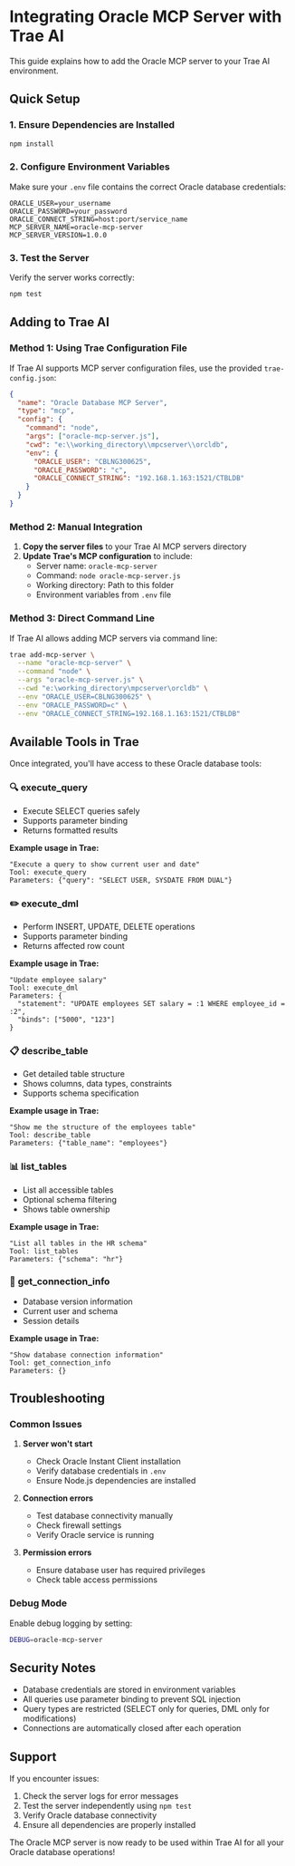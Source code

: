# Integrating Oracle MCP Server with Trae AI

This guide explains how to add the Oracle MCP server to your Trae AI environment.

## Quick Setup

### 1. Ensure Dependencies are Installed

```bash
npm install
```

### 2. Configure Environment Variables

Make sure your `.env` file contains the correct Oracle database credentials:

```env
ORACLE_USER=your_username
ORACLE_PASSWORD=your_password
ORACLE_CONNECT_STRING=host:port/service_name
MCP_SERVER_NAME=oracle-mcp-server
MCP_SERVER_VERSION=1.0.0
```

### 3. Test the Server

Verify the server works correctly:

```bash
npm test
```

## Adding to Trae AI

### Method 1: Using Trae Configuration File

If Trae AI supports MCP server configuration files, use the provided `trae-config.json`:

```json
{
  "name": "Oracle Database MCP Server",
  "type": "mcp",
  "config": {
    "command": "node",
    "args": ["oracle-mcp-server.js"],
    "cwd": "e:\\working_directory\\mpcserver\\orcldb",
    "env": {
      "ORACLE_USER": "CBLNG300625",
      "ORACLE_PASSWORD": "c",
      "ORACLE_CONNECT_STRING": "192.168.1.163:1521/CTBLDB"
    }
  }
}
```

### Method 2: Manual Integration

1. **Copy the server files** to your Trae AI MCP servers directory
2. **Update Trae's MCP configuration** to include:
   - Server name: `oracle-mcp-server`
   - Command: `node oracle-mcp-server.js`
   - Working directory: Path to this folder
   - Environment variables from `.env` file

### Method 3: Direct Command Line

If Trae AI allows adding MCP servers via command line:

```bash
trae add-mcp-server \
  --name "oracle-mcp-server" \
  --command "node" \
  --args "oracle-mcp-server.js" \
  --cwd "e:\working_directory\mpcserver\orcldb" \
  --env "ORACLE_USER=CBLNG300625" \
  --env "ORACLE_PASSWORD=c" \
  --env "ORACLE_CONNECT_STRING=192.168.1.163:1521/CTBLDB"
```

## Available Tools in Trae

Once integrated, you'll have access to these Oracle database tools:

### 🔍 **execute_query**
- Execute SELECT queries safely
- Supports parameter binding
- Returns formatted results

**Example usage in Trae:**
```
"Execute a query to show current user and date"
Tool: execute_query
Parameters: {"query": "SELECT USER, SYSDATE FROM DUAL"}
```

### ✏️ **execute_dml**
- Perform INSERT, UPDATE, DELETE operations
- Supports parameter binding
- Returns affected row count

**Example usage in Trae:**
```
"Update employee salary"
Tool: execute_dml
Parameters: {
  "statement": "UPDATE employees SET salary = :1 WHERE employee_id = :2",
  "binds": ["5000", "123"]
}
```

### 📋 **describe_table**
- Get detailed table structure
- Shows columns, data types, constraints
- Supports schema specification

**Example usage in Trae:**
```
"Show me the structure of the employees table"
Tool: describe_table
Parameters: {"table_name": "employees"}
```

### 📊 **list_tables**
- List all accessible tables
- Optional schema filtering
- Shows table ownership

**Example usage in Trae:**
```
"List all tables in the HR schema"
Tool: list_tables
Parameters: {"schema": "hr"}
```

### 🔗 **get_connection_info**
- Database version information
- Current user and schema
- Session details

**Example usage in Trae:**
```
"Show database connection information"
Tool: get_connection_info
Parameters: {}
```

## Troubleshooting

### Common Issues

1. **Server won't start**
   - Check Oracle Instant Client installation
   - Verify database credentials in `.env`
   - Ensure Node.js dependencies are installed

2. **Connection errors**
   - Test database connectivity manually
   - Check firewall settings
   - Verify Oracle service is running

3. **Permission errors**
   - Ensure database user has required privileges
   - Check table access permissions

### Debug Mode

Enable debug logging by setting:
```bash
DEBUG=oracle-mcp-server
```

## Security Notes

- Database credentials are stored in environment variables
- All queries use parameter binding to prevent SQL injection
- Query types are restricted (SELECT only for queries, DML only for modifications)
- Connections are automatically closed after each operation

## Support

If you encounter issues:

1. Check the server logs for error messages
2. Test the server independently using `npm test`
3. Verify Oracle database connectivity
4. Ensure all dependencies are properly installed

The Oracle MCP server is now ready to be used within Trae AI for all your Oracle database operations!
